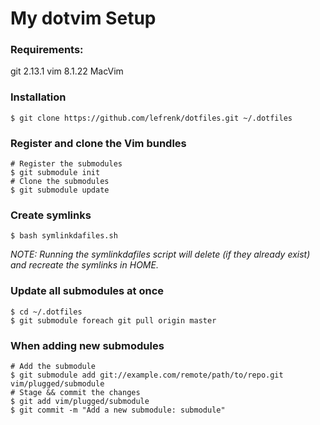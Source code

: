 # My dotvim Setup

### Requirements:

git 2.13.1
vim 8.1.22
MacVim

### Installation

```
$ git clone https://github.com/lefrenk/dotfiles.git ~/.dotfiles
```

### Register and clone the Vim bundles
```
# Register the submodules
$ git submodule init
# Clone the submodules
$ git submodule update
```

### Create symlinks
```
$ bash symlinkdafiles.sh
```
_NOTE: Running the symlinkdafiles script will delete (if they already exist) and recreate the symlinks in HOME._

### Update all submodules at once
```
$ cd ~/.dotfiles
$ git submodule foreach git pull origin master
```

### When adding new submodules
```
# Add the submodule
$ git submodule add git://example.com/remote/path/to/repo.git vim/plugged/submodule
# Stage && commit the changes
$ git add vim/plugged/submodule
$ git commit -m "Add a new submodule: submodule"
```
